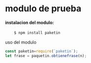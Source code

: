 # modulo de prueba
#### instalacion del modulo:
```bash
    $ npm install paketin
```
uso del modulo
```js
const paketin=require(`paketin`);
let frase = paquetin.obtienefrase(n); 
```